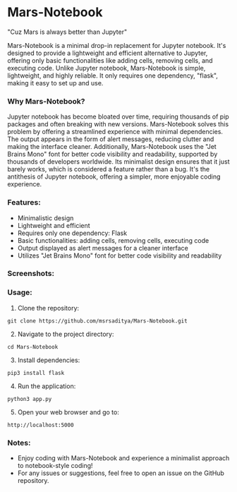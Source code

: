 # Mars-Notebook
"Cuz Mars is always better than Jupyter"

Mars-Notebook is a minimal drop-in replacement for Jupyter notebook. It's designed to provide a lightweight and efficient alternative to Jupyter, offering only basic functionalities like adding cells, removing cells, and executing code. Unlike Jupyter notebook, Mars-Notebook is simple, lightweight, and highly reliable. It only requires one dependency, "flask", making it easy to set up and use.

### Why Mars-Notebook?
Jupyter notebook has become bloated over time, requiring thousands of pip packages and often breaking with new versions. Mars-Notebook solves this problem by offering a streamlined experience with minimal dependencies. The output appears in the form of alert messages, reducing clutter and making the interface cleaner. Additionally, Mars-Notebook uses the "Jet Brains Mono" font for better code visibility and readability, supported by thousands of developers worldwide. Its minimalist design ensures that it just barely works, which is considered a feature rather than a bug. It's the antithesis of Jupyter notebook, offering a simpler, more enjoyable coding experience.

### Features:
- Minimalistic design
- Lightweight and efficient
- Requires only one dependency: Flask
- Basic functionalities: adding cells, removing cells, executing code
- Output displayed as alert messages for a cleaner interface
- Utilizes "Jet Brains Mono" font for better code visibility and readability

### Screenshots:

### Usage:
1. Clone the repository:
```
git clone https://github.com/msrsaditya/Mars-Notebook.git
```
2. Navigate to the project directory:
```
cd Mars-Notebook
```
3. Install dependencies:
```
pip3 install flask
```
4. Run the application:
```
python3 app.py
```
5. Open your web browser and go to:
```
http://localhost:5000
```

### Notes:
- Enjoy coding with Mars-Notebook and experience a minimalist approach to notebook-style coding!
- For any issues or suggestions, feel free to open an issue on the GitHub repository.
